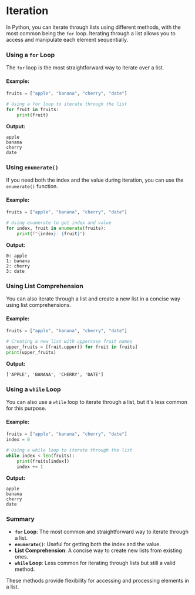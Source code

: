 
# Iteration
In Python, you can iterate through lists using different methods, with the most common being the `for` loop. Iterating through a list allows you to access and manipulate each element sequentially.

### Using a `for` Loop

The `for` loop is the most straightforward way to iterate over a list.

#### Example:

```python
fruits = ["apple", "banana", "cherry", "date"]

# Using a for loop to iterate through the list
for fruit in fruits:
    print(fruit)
```

**Output:**
```
apple
banana
cherry
date
```

### Using `enumerate()`

If you need both the index and the value during iteration, you can use the `enumerate()` function.

#### Example:

```python
fruits = ["apple", "banana", "cherry", "date"]

# Using enumerate to get index and value
for index, fruit in enumerate(fruits):
    print(f"{index}: {fruit}")
```

**Output:**
```
0: apple
1: banana
2: cherry
3: date
```

### Using List Comprehension

You can also iterate through a list and create a new list in a concise way using list comprehensions.

#### Example:

```python
fruits = ["apple", "banana", "cherry", "date"]

# Creating a new list with uppercase fruit names
upper_fruits = [fruit.upper() for fruit in fruits]
print(upper_fruits)
```

**Output:**
```
['APPLE', 'BANANA', 'CHERRY', 'DATE']
```

### Using a `while` Loop

You can also use a `while` loop to iterate through a list, but it's less common for this purpose.

#### Example:

```python
fruits = ["apple", "banana", "cherry", "date"]
index = 0

# Using a while loop to iterate through the list
while index < len(fruits):
    print(fruits[index])
    index += 1
```

**Output:**
```
apple
banana
cherry
date
```

### Summary

- **`for` Loop**: The most common and straightforward way to iterate through a list.
- **`enumerate()`**: Useful for getting both the index and the value.
- **List Comprehension**: A concise way to create new lists from existing ones.
- **`while` Loop**: Less common for iterating through lists but still a valid method.

These methods provide flexibility for accessing and processing elements in a list. 